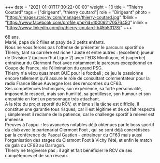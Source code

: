+++
date = "2021-01-01T17:30:22+00:00"
weight = 10
title = "Thierry Coutard"
tags = ["dirigeant", "thierry coutard"]
role = "Dirigeant"
photo = "https://images.rcvichy.com/manager/thierry-coutard.jpg"
fblink = "https://www.facebook.com/profile.php?id=100062170576450"
inlink = "https://www.linkedin.com/in/thierry-coutard-b45b53178/"
+++

68 ans.  
Marié, papa de 2 filles et papy de 2 petits enfants.  
Nous ne vous ferons pas l'offense de présenter le parcours sportif de Thierry, tant sa carrière est riche ! Juste et entre autres : (excellent) joueur de Division 2 (aujourd'hui Ligue 2) avec l'EDS Montluçon, et (superbe) entraineur du Clermont Foot avec notamment le parcours exceptionnel en Coupe de France, via l'élimination du grand PSG.  
Thierry n'a vécu quasiment QUE pour le football ; ce jeu le passionne encore tellement qu'il assure le rôle de consultant commentateur pour la radio France Bleue Auvergne lors des rencontres du CF63.  
Ses compétences techniques, son expérience, sa forte personnalité, imposent le respect, mais son humilité, sa gentillesse, son humour et son empathie en font un personnage très attachant.  
A la tête du projet sportif du RCV, et même si la tâche est difficile, il constitue une garantie tous risques, car il est légitime et de ce fait respecté ; simplement il réclame de la patience, car le challenge sportif à relever est immense.  
Preuves à l'appui : les avancées notables déjà obtenues par le boss sportif du club avec le partenariat Clermont Foot , qui se sont déjà concrétisées par la conférence de Pascal Gastien - entraineur du CF63 mais aussi l'organisation des stages du Clermont Foot à Vichy l'été, et enfin le match de gala du CF63 au Darragon.  
Thierry ne tergiverse pas : il agit et fait bénéficier le RCV de ses compétences et de son réseau.
